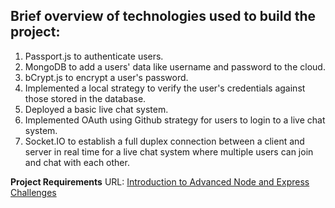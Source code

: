## Brief overview of technologies used to build the project:
1. Passport.js to authenticate users.
2. MongoDB to add a users' data like username and password to the cloud.
3. bCrypt.js to encrypt a user's password.
4. Implemented a local strategy to verify the user's credentials against those stored in the database.
5. Deployed a basic live chat system.
6. Implemented OAuth using Github strategy for users to login to a live chat system.
7. Socket.IO to establish a full duplex connection between a client and server in real time for a live chat system where multiple users can join and chat with each other.

**Project Requirements** URL: [Introduction to Advanced Node and Express Challenges](https://www.freecodecamp.org/learn/quality-assurance/advanced-node-and-express/)
